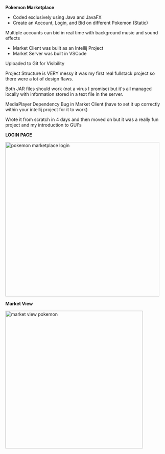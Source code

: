 **Pokemon Marketplace**

- Coded exclusively using Java and JavaFX
- Create an Account, Login, and Bid on different Pokemon (Static)

Multiple accounts can bid in real time with background music and sound effects

- Market Client was built as an Intellij Project 
- Market Server was built in VSCode

Uploaded to Git for Visibility

Project Structure is VERY messy it was my first real fullstack project so there were a lot of design flaws.


Both JAR files should work (not a virus I promise) but it's all managed locally with information stored in a text file in the server.

MediaPlayer Dependency Bug in Market Client (have to set it up correctly within your intellij project for it to work)

Wrote it from scratch in 4 days and then moved on but it was a really fun project and my introduction to GUI's

**LOGIN PAGE**

<img width="482" alt="pokemon marketplace login" src="https://user-images.githubusercontent.com/61165807/208618297-9f5fe569-66a8-4f40-8dc0-7a7445f6188b.PNG">

**Market View**

<img width="430" alt="market view pokemon" src="https://user-images.githubusercontent.com/61165807/208618637-27c46bbe-d5ba-4cce-bede-be3e0d4d0ceb.PNG">


